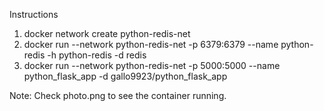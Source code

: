 Instructions

1. docker network create python-redis-net
2. docker run --network python-redis-net -p 6379:6379 --name python-redis -h python-redis -d redis 
2. docker run --network python-redis-net -p 5000:5000 --name python_flask_app -d gallo9923/python_flask_app

Note: Check photo.png to see the container running.